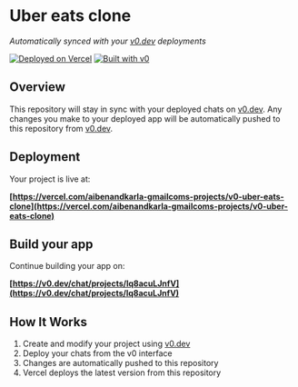 # Uber eats clone

*Automatically synced with your [v0.dev](https://v0.dev) deployments*

[![Deployed on Vercel](https://img.shields.io/badge/Deployed%20on-Vercel-black?style=for-the-badge&logo=vercel)](https://vercel.com/aibenandkarla-gmailcoms-projects/v0-uber-eats-clone)
[![Built with v0](https://img.shields.io/badge/Built%20with-v0.dev-black?style=for-the-badge)](https://v0.dev/chat/projects/lq8acuLJnfV)

## Overview

This repository will stay in sync with your deployed chats on [v0.dev](https://v0.dev).
Any changes you make to your deployed app will be automatically pushed to this repository from [v0.dev](https://v0.dev).

## Deployment

Your project is live at:

**[https://vercel.com/aibenandkarla-gmailcoms-projects/v0-uber-eats-clone](https://vercel.com/aibenandkarla-gmailcoms-projects/v0-uber-eats-clone)**

## Build your app

Continue building your app on:

**[https://v0.dev/chat/projects/lq8acuLJnfV](https://v0.dev/chat/projects/lq8acuLJnfV)**

## How It Works

1. Create and modify your project using [v0.dev](https://v0.dev)
2. Deploy your chats from the v0 interface
3. Changes are automatically pushed to this repository
4. Vercel deploys the latest version from this repository